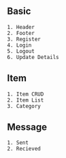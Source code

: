 ## Basic
	1. Header
	2. Footer
	3. Register
	4. Login
	5. Logout
	6. Update Details

## Item
	1. Item CRUD
	2. Item List
	3. Category

## Message
	1. Sent
	2. Recieved

